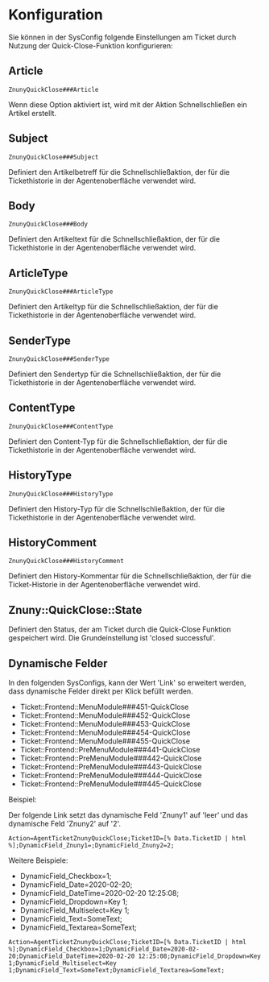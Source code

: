 # Konfiguration

Sie können in der SysConfig folgende Einstellungen am Ticket durch Nutzung der Quick-Close-Funktion konfigurieren:

## Article
`ZnunyQuickClose###Article`

Wenn diese Option aktiviert ist, wird mit der Aktion Schnellschließen ein Artikel erstellt.

## Subject
`ZnunyQuickClose###Subject`

Definiert den Artikelbetreff für die Schnellschließaktion, der für die Tickethistorie in der Agentenoberfläche verwendet wird.

## Body
`ZnunyQuickClose###Body`

Definiert den Artikeltext für die Schnellschließaktion, der für die Tickethistorie in der Agentenoberfläche verwendet wird.

## ArticleType
`ZnunyQuickClose###ArticleType`

Definiert den Artikeltyp für die Schnellschließaktion, der für die Tickethistorie in der Agentenoberfläche verwendet wird.

## SenderType
`ZnunyQuickClose###SenderType`

Definiert den Sendertyp für die Schnellschließaktion, der für die Tickethistorie in der Agentenoberfläche verwendet wird.

## ContentType
`ZnunyQuickClose###ContentType`

Definiert den Content-Typ für die Schnellschließaktion, der für die Tickethistorie in der Agentenoberfläche verwendet wird.

## HistoryType
`ZnunyQuickClose###HistoryType`

Definiert den History-Typ für die Schnellschließaktion, der für die Tickethistorie in der Agentenoberfläche verwendet wird.

## HistoryComment
`ZnunyQuickClose###HistoryComment`

Definiert den History-Kommentar für die Schnellschließaktion, der für die Ticket-Historie in der Agentenoberfläche verwendet wird.

## Znuny::QuickClose::State
Definiert den Status, der am Ticket durch die Quick-Close Funktion gespeichert wird. Die Grundeinstellung ist 'closed successful'.

## Dynamische Felder

In den folgenden SysConfigs, kann der Wert 'Link' so erweitert werden, dass dynamische Felder direkt per Klick befüllt werden.

- Ticket::Frontend::MenuModule###451-QuickClose
- Ticket::Frontend::MenuModule###452-QuickClose
- Ticket::Frontend::MenuModule###453-QuickClose
- Ticket::Frontend::MenuModule###454-QuickClose
- Ticket::Frontend::MenuModule###455-QuickClose
- Ticket::Frontend::PreMenuModule###441-QuickClose
- Ticket::Frontend::PreMenuModule###442-QuickClose
- Ticket::Frontend::PreMenuModule###443-QuickClose
- Ticket::Frontend::PreMenuModule###444-QuickClose
- Ticket::Frontend::PreMenuModule###445-QuickClose

Beispiel:

Der folgende Link setzt das dynamische Feld 'Znuny1' auf 'leer' und das dynamische Feld 'Znuny2' auf '2'.

```
Action=AgentTicketZnunyQuickClose;TicketID=[% Data.TicketID | html %];DynamicField_Znuny1=;DynamicField_Znuny2=2;
```

Weitere Beispiele:

- DynamicField_Checkbox=1;
- DynamicField_Date=2020-02-20;
- DynamicField_DateTime=2020-02-20 12:25:08;
- DynamicField_Dropdown=Key 1;
- DynamicField_Multiselect=Key 1;
- DynamicField_Text=SomeText;
- DynamicField_Textarea=SomeText;

```
Action=AgentTicketZnunyQuickClose;TicketID=[% Data.TicketID | html %];DynamicField_Checkbox=1;DynamicField_Date=2020-02-20;DynamicField_DateTime=2020-02-20 12:25:08;DynamicField_Dropdown=Key 1;DynamicField_Multiselect=Key 1;DynamicField_Text=SomeText;DynamicField_Textarea=SomeText;
```
